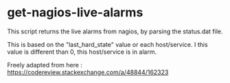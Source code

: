 # get-nagios-live-alarms
This script returns the live alarms from nagios, by parsing the status.dat file.

This is based on the "last_hard_state" value or each host/service.
I this value is different than 0, this host/service is in alarm.


Freely adapted from here : https://codereview.stackexchange.com/a/48844/162323
